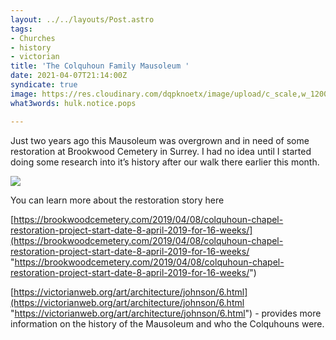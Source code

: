```yaml
---
layout: ../../layouts/Post.astro
tags:
- Churches
- history
- victorian
title: 'The Colquhoun Family Mausoleum '
date: 2021-04-07T21:14:00Z
syndicate: true
image: https://res.cloudinary.com/dqpknoetx/image/upload/c_scale,w_1200/v1617830369/_DSC9000_p87xwc.jpg
what3words: hulk.notice.pops

---
```

Just two years ago this Mausoleum was overgrown and in need of some restoration at Brookwood Cemetery in Surrey. I had no idea until I started doing some research into it’s history after our walk there earlier this month.

![](https://res.cloudinary.com/dqpknoetx/image/upload/c_scale,w_1200/v1617830369/_DSC9000_p87xwc.jpg)

You can learn more about the restoration story here

[https://brookwoodcemetery.com/2019/04/08/colquhoun-chapel-restoration-project-start-date-8-april-2019-for-16-weeks/](https://brookwoodcemetery.com/2019/04/08/colquhoun-chapel-restoration-project-start-date-8-april-2019-for-16-weeks/ "https://brookwoodcemetery.com/2019/04/08/colquhoun-chapel-restoration-project-start-date-8-april-2019-for-16-weeks/")

[https://victorianweb.org/art/architecture/johnson/6.html](https://victorianweb.org/art/architecture/johnson/6.html "https://victorianweb.org/art/architecture/johnson/6.html") - provides more information on the history of the Mausoleum and who the Colquhouns were. 